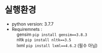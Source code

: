 # 실행환경 

- python version: 3.7.7
- Requiremnets :     
  &nbsp; &nbsp; gensim <code>pip install gensim==3.8.3</code>     
  &nbsp; &nbsp; nltk <code>pip install nltk==3.5</code>    
  &nbsp; &nbsp; lxml <code>pip install lxml==4.6.2</code> (필수 아님)    
